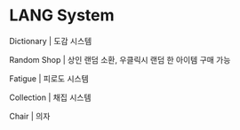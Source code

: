 # LANG System
Dictionary | 도감 시스템

Random Shop | 상인 랜덤 소환, 우클릭시 랜덤 한 아이템 구매 가능

Fatigue | 피로도 시스템

Collection | 채집 시스템

Chair | 의자
